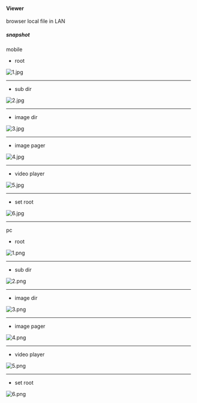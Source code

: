 #### Viewer

browser local file in LAN

##### snapshot

mobile

* root

![1.jpg](https://i.loli.net/2020/01/19/tg3IrspiaV4AdHQ.jpg)

--------------------

* sub dir

![2.jpg](https://i.loli.net/2020/01/19/vklAOVw9zuHbDey.jpg)

----------------

* image dir

![3.jpg](https://i.loli.net/2020/01/19/ey8N4LnVOuxQrMF.jpg)

----------------

* image pager

![4.jpg](https://i.loli.net/2020/01/19/SnrlGIigxoZjEfa.jpg)

----------------

* video player

![5.jpg](https://i.loli.net/2020/01/19/GTYiR6L5vtImQ8C.jpg)

----------------

* set root

![6.jpg](https://i.loli.net/2020/01/19/JBu9WxbNqwFYkjv.jpg)

-------------

pc

* root

![1.png](https://i.loli.net/2020/01/19/ygVEaopZlDxJhO8.png)

-----------------

* sub dir

![2.png](https://i.loli.net/2020/01/19/sBI8GAwcx6fDjqE.png)

-----------------

* image dir

![3.png](https://i.loli.net/2020/01/19/8PMkONWosSq1R9F.png)

-------------------

* image pager

![4.png](https://i.loli.net/2020/01/19/OvZ3SRCWkmLMKDU.png)

---------------

* video player

![5.png](https://i.loli.net/2020/01/19/ku5OGHm9AMPc4Wf.png)

--------------

* set root

![6.png](https://i.loli.net/2020/01/19/1368mGXxosOyc57.png)




